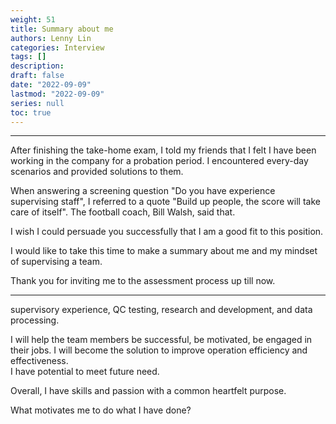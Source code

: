 ```yaml
---
weight: 51
title: Summary about me
authors: Lenny Lin
categories: Interview 
tags: []
description: 
draft: false
date: "2022-09-09"
lastmod: "2022-09-09"
series: null
toc: true
---
```




<!--more-->

---



After finishing the take-home exam, I told my friends that I felt I have been working in the company for a probation period.  I encountered every-day scenarios and provided solutions to them.  

When answering a screening question "Do you have experience supervising staff", I referred to a quote "Build up people, the score will take care of itself".  The football coach, Bill Walsh, said that.

I wish I could persuade you successfully that I am a good fit to this position.  



I would like to take this time to make a summary about me and my mindset of supervising a team.


Thank you for inviting me to the assessment process up till now.  

---
supervisory experience, QC testing, research and development, and data processing.

I will help the team members be successful, be motivated, be engaged in their jobs.
I will become the solution to improve operation efficiency and effectiveness.  
I have potential to meet future need.

Overall, I have skills and passion with a common heartfelt purpose.

What motivates me to do what I have done?